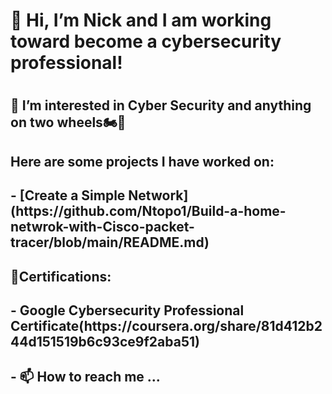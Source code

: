<h1> 👋 Hi, I’m Nick and I am working toward become a cybersecurity professional!<h1>
<h2> 👀 I’m interested in Cyber Security and anything on two wheels🏍️🚴<h2>
  <h2>Here are some projects I have worked on:<h2>
  - [Create a Simple Network](https://github.com/Ntopo1/Build-a-home-netwrok-with-Cisco-packet-tracer/blob/main/README.md)

<h2>📃Certifications:<h2>
- Google Cybersecurity Professional Certificate(https://coursera.org/share/81d412b244d151519b6c93ce9f2aba51)
  
<h2>- 📫 How to reach me ...<h2>

<!---
Ntopo1/Ntopo1 is a ✨ special ✨ repository because its `README.md` (this file) appears on your GitHub profile.
You can click the Preview link to take a look at your changes.
--->
